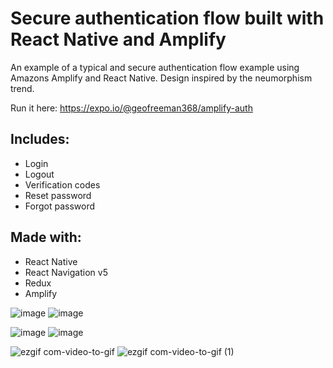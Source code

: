 # Secure authentication flow built with React Native and Amplify 

An example of a typical and secure authentication flow example using Amazons Amplify and React Native.
Design inspired by the neumorphism trend.

Run it here: https://expo.io/@geofreeman368/amplify-auth

## Includes:
- Login
- Logout
- Verification codes
- Reset password
- Forgot password


## Made with: 
- React Native
- React Navigation v5
- Redux
- Amplify 

![image](https://user-images.githubusercontent.com/63067465/85236324-ec002700-b414-11ea-81b3-2f523f30b3f4.png)
![image](https://user-images.githubusercontent.com/63067465/85236348-118d3080-b415-11ea-88ff-9c477f390138.png)

![image](https://user-images.githubusercontent.com/63067465/85236357-2ff32c00-b415-11ea-9731-c04c8adf598c.png)
![image](https://user-images.githubusercontent.com/63067465/85236292-ad6a6c80-b414-11ea-81c3-5c84281c4db8.png)

![ezgif com-video-to-gif](https://user-images.githubusercontent.com/63067465/85236754-96c61480-b418-11ea-9ddd-cf91c4d64230.gif)
![ezgif com-video-to-gif (1)](https://user-images.githubusercontent.com/63067465/85236766-a34a6d00-b418-11ea-8311-ca32ee7cc59a.gif)
